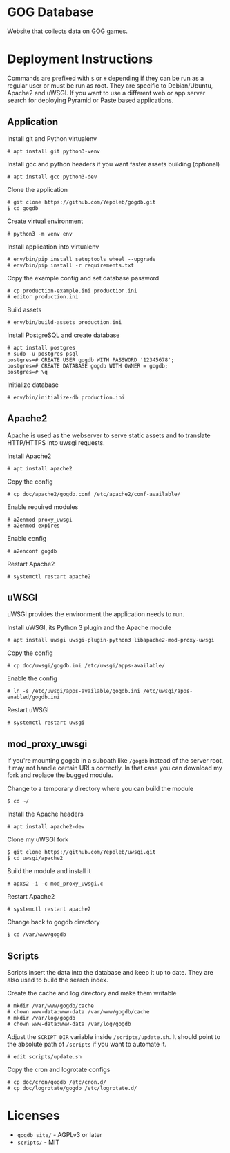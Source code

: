 # GOG Database

Website that collects data on GOG games.

# Deployment Instructions

Commands are prefixed with `$` or `#` depending if they can be run as a regular
user or must be run as root. They are specific to Debian/Ubuntu, Apache2 and
uWSGI. If you want to use a different web or app server search for deploying
Pyramid or Paste based applications.

## Application

Install git and Python virtualenv

    # apt install git python3-venv

Install gcc and python headers if you want faster assets building (optional)

    # apt install gcc python3-dev

Clone the application

    # git clone https://github.com/Yepoleb/gogdb.git
    $ cd gogdb

Create virtual environment

    # python3 -m venv env

Install application into virtualenv

    # env/bin/pip install setuptools wheel --upgrade
    # env/bin/pip install -r requirements.txt

Copy the example config and set database password

    # cp production-example.ini production.ini
    # editor production.ini

Build assets

    # env/bin/build-assets production.ini

Install PostgreSQL and create database

    # apt install postgres
    # sudo -u postgres psql
    postgres=# CREATE USER gogdb WITH PASSWORD '12345678';
    postgres=# CREATE DATABASE gogdb WITH OWNER = gogdb;
    postgres=# \q

Initialize database

    # env/bin/initialize-db production.ini

## Apache2

Apache is used as the webserver to serve static assets and to translate
HTTP/HTTPS into uwsgi requests.

Install Apache2

    # apt install apache2

Copy the config

    # cp doc/apache2/gogdb.conf /etc/apache2/conf-available/

Enable required modules

    # a2enmod proxy_uwsgi
    # a2enmod expires

Enable config

    # a2enconf gogdb

Restart Apache2

    # systemctl restart apache2

## uWSGI

uWSGI provides the environment the application needs to run.

Install uWSGI, its Python 3 plugin and the Apache module

    # apt install uwsgi uwsgi-plugin-python3 libapache2-mod-proxy-uwsgi

Copy the config

    # cp doc/uwsgi/gogdb.ini /etc/uwsgi/apps-available/

Enable the config

    # ln -s /etc/uwsgi/apps-available/gogdb.ini /etc/uwsgi/apps-enabled/gogdb.ini

Restart uWSGI

    # systemctl restart uwsgi

## mod_proxy_uwsgi

If you're mounting gogdb in a subpath like `/gogdb` instead of the server root,
it may not handle certain URLs correctly. In that case you can download my fork
and replace the bugged module.

Change to a temporary directory where you can build the module

    $ cd ~/

Install the Apache headers

    # apt install apache2-dev

Clone my uWSGI fork

    $ git clone https://github.com/Yepoleb/uwsgi.git
    $ cd uwsgi/apache2

Build the module and install it

    # apxs2 -i -c mod_proxy_uwsgi.c

Restart Apache2

    # systemctl restart apache2

Change back to gogdb directory

    $ cd /var/www/gogdb

## Scripts

Scripts insert the data into the database and keep it up to date. They are
also used to build the search index.

Create the cache and log directory and make them writable

    # mkdir /var/www/gogdb/cache
    # chown www-data:www-data /var/www/gogdb/cache
    # mkdir /var/log/gogdb
    # chown www-data:www-data /var/log/gogdb

Adjust the `SCRIPT_DIR` variable inside `/scripts/update.sh`. It should point
to the absolute path of `/scripts` if you want to automate it.

    # edit scripts/update.sh

Copy the cron and logrotate configs

    # cp doc/cron/gogdb /etc/cron.d/
    # cp doc/logrotate/gogdb /etc/logrotate.d/

# Licenses

* `gogdb_site/` - AGPLv3 or later
* `scripts/` - MIT

